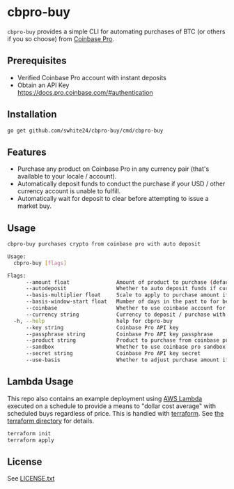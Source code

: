 # cbpro-buy

`cbpro-buy` provides a simple CLI for automating purchases of BTC (or others if you so choose) from [Coinbase Pro](https://pro.coinbase.com).

## Prerequisites

- Verified Coinbase Pro account with instant deposits
- Obtain an API Key  
  https://docs.pro.coinbase.com/#authentication

## Installation

```sh
go get github.com/swhite24/cbpro-buy/cmd/cbpro-buy
```

## Features

- Purchase any product on Coinbase Pro in any currency pair (that's available to your locale / account).
- Automatically deposit funds to conduct the purchase if your USD / other currency account is unable to fulfill.
- Automatically wait for deposit to clear before attempting to issue a market buy.

## Usage

```sh
cbpro-buy purchases crypto from coinbase pro with auto deposit

Usage:
  cbpro-buy [flags]

Flags:
      --amount float               Amount of product to purchase (default 50)
      --autodeposit                Whether to auto deposit funds if current account is less than amount
      --basis-multiplier float     Scale to apply to purchase amount if current price is less than average cost (default 1.5)
      --basis-window-start float   Mumber of days in the past to for beginning of basis window (default 30)
      --coinbase                   Whether to use coinbase account for funds instead of ACH
      --currency string            Currency to deposit / purchase with (USD, EUR, etc.) (default "USD")
  -h, --help                       help for cbpro-buy
      --key string                 Coinbase Pro API key
      --passphrase string          Coinbase Pro API key passphrase
      --product string             Product to purchase from coinbase pro (BTC, ETH, etc.) (default "BTC")
      --sandbox                    Whether to use coinbase pro sandbox environment (will require different api key
      --secret string              Coinbase Pro API key secret
      --use-basis                  Whether to adjust purchase amount if current price is below average cost over time window
```

## Lambda Usage

This repo also contains an example deployment using [AWS Lambda](https://aws.amazon.com/lambda/) executed on a schedule to provide a means to "dollar cost average" with scheduled buys regardless of price. This is handled with [terraform](https://www.terraform.io/). See [the terraform directory](terraform) for details.

```sh
terraform init
terraform apply
```

## License

See [LICENSE.txt](LICENSE.txt)
